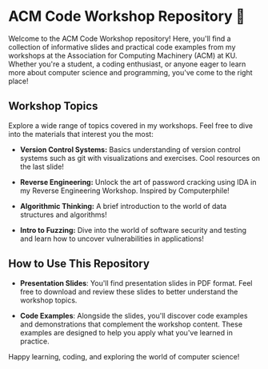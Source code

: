 # ACM Code Workshop Repository 🚀

Welcome to the ACM Code Workshop repository! Here, you'll find a collection of informative slides and practical code examples from my workshops at the Association for Computing Machinery (ACM) at KU. Whether you're a student, a coding enthusiast, or anyone eager to learn more about computer science and programming, you've come to the right place!

## Workshop Topics

Explore a wide range of topics covered in my workshops. Feel free to dive into the materials that interest you the most:

- **Version Control Systems:** Basics understanding of version control systems such as git with visualizations and exercises. Cool resources on the last slide!

- **Reverse Engineering:** Unlock the art of password cracking using IDA in my Reverse Engineering Workshop. Inspired by Computerphile!

- **Algorithmic Thinking:** A brief introduction to the world of data structures and algorithms!

- **Intro to Fuzzing:** Dive into the world of software security and testing and learn how to uncover vulnerabilities in applications!

## How to Use This Repository

- **Presentation Slides**: You'll find presentation slides in PDF format. Feel free to download and review these slides to better understand the workshop topics.

- **Code Examples**: Alongside the slides, you'll discover code examples and demonstrations that complement the workshop content. These examples are designed to help you apply what you've learned in practice.


Happy learning, coding, and exploring the world of computer science!
